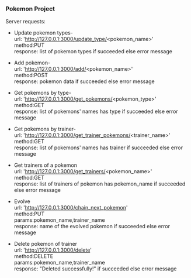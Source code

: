 ### Pokemon Project
Server requests:
* Update pokemon types-\
url: 'http://127.0.0.1:3000/update_type/<pokemon_name>' \
method:PUT\
response: list of pokemon types if succeeded else error message

* Add pokemon-\
url: 'http://127.0.0.1:3000/add/<pokemon_name>' \
method:POST\
response: pokemon data if succeeded else error message

* Get pokemons by type-\
url: 'http://127.0.0.1:3000/get_pokemons/<pokemon_type>' \
method:GET\
response: list of pokemons' names has type if succeeded else error message

* Get pokemons by trainer-\
url: 'http://127.0.0.1:3000/get_trainer_pokemons/<trainer_name>' \
method:GET\
response: list of pokemons' names has trainer if succeeded else error message

* Get trainers of a pokemon\
url: 'http://127.0.0.1:3000/get_trainers/<pokemon_name>' \
method:GET\
response: list of trainers of pokemon has pokemon_name if succeeded else error message

* Evolve \
url: 'http://127.0.0.1:3000/chain_next_pokemon' \
method:PUT\
params:pokemon_name,trainer_name\
response: name of the evolved pokemon if succeeded else error message

* Delete pokemon of trainer\
url: 'http://127.0.0.1:3000/delete' \
method:DELETE\
params:pokemon_name,trainer_name\
response: "Deleted successfully!" if succeeded else error message
